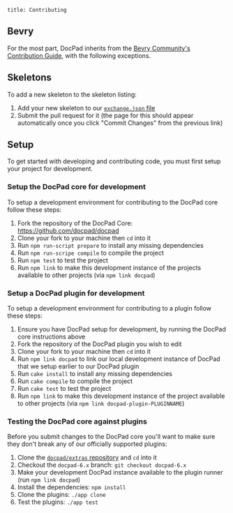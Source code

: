 ```
title: Contributing
```


## Bevry

For the most part, DocPad inherits from the [Bevry Community's Contribution Guide](https://learn.bevry.me/community/contribute), with the following exceptions.


## Skeletons

To add a new skeleton to the skeleton listing:

1. Add your new skeleton to our [`exchange.json` file](https://github.com/docpad/extras/edit/docpad-6.x/exchange.json)
1. Submit the pull request for it (the page for this should appear automatically once you click "Commit Changes" from the previous link)



## Setup

To get started with developing and contributing code, you must first setup your project for development.


### Setup the DocPad core for development

To setup a development environment for contributing to the DocPad core follow these steps:

1. Fork the repository of the DocPad Core: https://github.com/docpad/docpad
1. Clone your fork to your machine then `cd` into it
1. Run `npm run-script prepare` to install any missing dependencies
1. Run `npm run-scripe compile` to compile the project
1. Run `npm test` to test the project
1. Run `npm link` to make this development instance of the projects available to other projects (via `npm link docpad`)


### Setup a DocPad plugin for development

To setup a development environment for contributing to a plugin follow these steps:

1. Ensure you have DocPad setup for development, by running the DocPad core instructions above
1. Fork the repository of the DocPad plugin you wish to edit
1. Clone your fork to your machine then `cd` into it
1. Run `npm link docpad` to link our local development instance of DocPad that we setup earlier to our DocPad plugin
1. Run `cake install` to install any missing dependencies
1. Run `cake compile` to compile the project
1. Run `cake test` to test the project
1. Run `npm link` to make this development instance of the project available to other projects (via `npm link docpad-plugin-PLUGINNAME`)



### Testing the DocPad core against plugins

Before you submit changes to the DocPad core you'll want to make sure they don't break any of our officially supported plugins:

1. Clone the [`docpad/extras` repository](https://github.com/docpad/extras) and `cd` into it
1. Checkout the `docpad-6.x` branch: `git checkout docpad-6.x`
1. Make your development DocPad instance available to the plugin runner (run `npm link docpad`)
1. Install the dependencies: `npm install`
1. Clone the plugins: `./app clone`
1. Test the plugins: `./app test`
